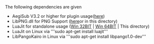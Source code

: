 The following dependencies are given

* AegiSub V3.2 or higher for plugin usage([here](http://www.aegisub.org/downloads/))
* LibPNG.dll for PNG Support ([here](http://kagu-chan.de/libpng.dll)or in this directory)
* LuaJit for standalone usage ([Win 32BIT](http://kagu-chan.de/luajit32.exe) | [Win 64BIT](http://kagu-chan.de/luajit64.exe) |  This directory)
* LuaJit on Linux via '''sudo apt-get install luajit'''
* LibPangoKairo in Linux via '''sudo apt-get install libpango1.0-dev'''